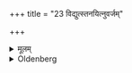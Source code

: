 +++
title = "23 विद्युत्स्तनयित्नुवर्जम्"

+++

<details><summary>मूलम्</summary>

विद्युत्स्तनयित्नुवर्जम् २३
</details>

<details><summary>Oldenberg</summary>

25. Except when lightning is seen or thunder heard.
</details>
